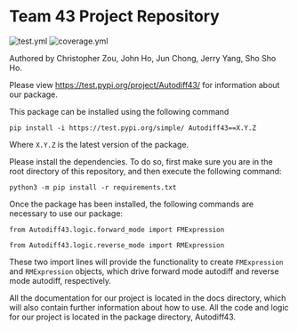 # Team 43 Project Repository

![test.yml](https://github.com/chrisrzou24/cs107_team43/actions/workflows/test.yml/badge.svg)
![coverage.yml](https://github.com/chrisrzou24/cs107_team43/actions/workflows/coverage.yml/badge.svg)

Authored by Christopher Zou, John Ho, Jun Chong, Jerry Yang, Sho Sho Ho.

Please view https://test.pypi.org/project/Autodiff43/ for information about our package.

This package can be installed using the following command

`pip install -i https://test.pypi.org/simple/ Autodiff43==X.Y.Z`

Where `X.Y.Z` is the latest version of the package.

Please install the dependencies. To do so, first make sure you are in the root directory of this repository, and then execute the following command:

`python3 -m pip install -r requirements.txt`

Once the package has been installed, the following commands are necessary to use our package:

`from Autodiff43.logic.forward_mode import FMExpression`

`from Autodiff43.logic.reverse_mode import RMExpression`

These two import lines will provide the functionality to create `FMExpression` and `RMExpression` objects, which drive forward mode autodiff and reverse mode autodiff, respectively.


All the documentation for our project is located in the docs directory, which will also contain further information about how to use.
All the code and logic for our project is located in the package directory, Autodiff43.